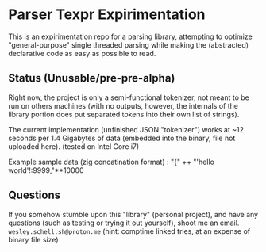 # Parser Texpr Expirimentation
This is an expirimentation repo for a parsing library, attempting
to optimize "general-purpose" single threaded parsing while making the (abstracted) declarative code
as easy as possible to read.

## Status (Unusable/pre-pre-alpha)
Right now, the project is only a semi-functional tokenizer, not meant to be run on others machines (with no outputs, however, the internals of the library portion does put separated tokens into their own list of strings).

The current implementation (unfinished JSON "tokenizer") works at ~12 seconds per 1.4 Gigabytes of data (embedded into the binary, file not uploaded here). (tested on Intel Core i7)

Example sample data (zig concatination format) : "{" ++ "'hello world'!:9999,"**10000


## Questions
If you somehow stumble upon this "library" (personal project), and have any questions (such as testing or trying it out yourself), shoot me an email.
```wesley.schell.sh@proton.me```
(hint: comptime linked tries, at an expense of binary file size)
